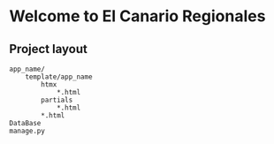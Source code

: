 # Welcome to El Canario Regionales

## Project layout

    app_name/
        template/app_name
            htmx
                *.html
            partials
                *.html
            *.html
    DataBase
    manage.py
